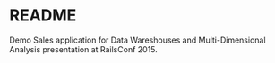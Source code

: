 README
======

Demo Sales application for Data Wareshouses and Multi-Dimensional Analysis presentation at RailsConf 2015.
